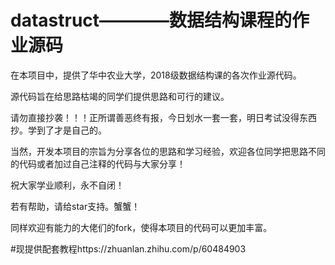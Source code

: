 # datastruct————数据结构课程的作业源码

在本项目中，提供了华中农业大学，2018级数据结构课的各次作业源代码。

源代码旨在给思路枯竭的同学们提供思路和可行的建议。

请勿直接抄袭！！！正所谓善恶终有报，今日划水一套一套，明日考试没得东西抄。学到了才是自己的。

当然，开发本项目的宗旨为分享各位的思路和学习经验，欢迎各位同学把思路不同的代码或者加过自己注释的代码与大家分享！

祝大家学业顺利，永不自闭！

若有帮助，请给star支持。蟹蟹！

同样欢迎有能力的大佬们的fork，使得本项目的代码可以更加丰富。

#现提供配套教程https://zhuanlan.zhihu.com/p/60484903
